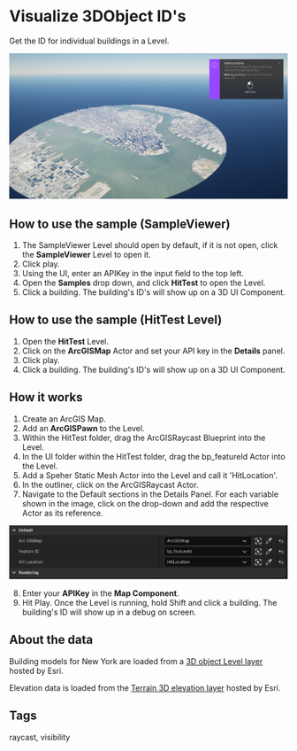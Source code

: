# Visualize 3DObject ID's

Get the ID for individual buildings in a Level.

![Image of HitTest](HitTest.png)

## How to use the sample (SampleViewer)

1. The SampleViewer Level should open by default, if it is not open, click the **SampleViewer** Level to open it.
2. Click play.
3. Using the UI, enter an APIKey in the input field to the top left. 
4. Open the **Samples** drop down, and click **HitTest** to open the Level.
5. Click a building. The building's ID's will show up on a 3D UI Component.

## How to use the sample (HitTest Level)

1. Open the **HitTest** Level.
2. Click on the **ArcGISMap** Actor and set your API key in the **Details** panel. 
3. Click play.
4. Click a building. The building's ID's will show up on a 3D UI Component.

## How it works

1. Create an ArcGIS Map.
2. Add an **ArcGISPawn** to the Level.
3. Within the HitTest folder, drag the ArcGISRaycast Blueprint into the Level.
4. In the UI folder within the HitTest folder, drag the bp_featureId Actor into the Level.
5. Add a Speher Static Mesh Actor into the Level and call it 'HitLocation'.
6. In the outliner, click on the ArcGISRaycast Actor.
7. Navigate to the Default sections in the Details Panel. For each variable shown in the image, click on the drop-down and add the respective Actor as its reference.

![Image of Variables](RaycastComponent.png)

8. Enter your **APIKey** in the **Map Component**.
9. Hit Play. Once the Level is running, hold Shift and click a building. The building's ID will show up in a debug on screen. 

## About the data

Building models for New York are loaded from a [3D object Level layer](https://tiles.arcgis.com/tiles/z2tnIkrLQ2BRzr6P/arcgis/rest/services/New_York_LoD2_3D_Buildings/LevelServer/layers/0) hosted by Esri.

Elevation data is loaded from the [Terrain 3D elevation layer](https://www.arcgis.com/home/item.html?id=7029fb60158543ad845c7e1527af11e4) hosted by Esri.

## Tags

raycast, visibility
